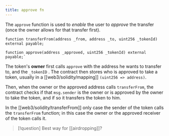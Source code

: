 ```yaml
---
title: approve fn
---
```


The `approve` function is used to _enable_ the user to _approve_ the transfer (once the owner allows for that transfer first).

```solidity
function transferFrom(address _from, address _to, uint256 _tokenId) external payable;

function approve(address _approved, uint256 _tokenId) external payable;`
```

The token's **owner** first calls `approve` with the address he wants to transfer to, and the `_tokenID` . The contract then stores who is approved to take a token, usually in a [[web3/solidity/mapping]] `(uint256 => address)`.

Then, when the owner or the approved address calls `transferFrom`, the contract checks if that `msg.sender` is the owner or is approved by the owner to take the token, and if so it transfers the token to him.

In the [[web3/solidity/transferFrom]] only case the sender of the token calls the `transferFrom` function; in this case the owner or the approved receiver of the token calls it.

> [!question] Best way for [[airdropping]]?
